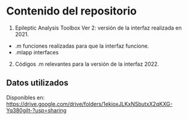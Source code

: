 # Contenido del repositorio

1. Epileptic Analysis Toolbox Ver 2: versión de la interfaz realizada en 2021.

* .m funciones realizadas para que la interfaz funcione.
* .mlapp interfaces

2. Códigos .m relevantes para la versión de la interfaz 2022.

## Datos utilizados

Disponibles en: https://drive.google.com/drive/folders/1ekioxJLKxNSbutxX2qKXG-Yq380gilt-?usp=sharing
